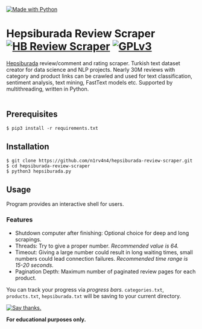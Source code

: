 [![Made with Python](http://ForTheBadge.com/images/badges/made-with-python.svg)](https://www.python.org/)

# Hepsiburada Review Scraper [![HB Review Scraper](https://img.shields.io/badge/version-1.0.0%20beta-red.svg)](https://github.com/n1rv4n4/hepsiburada-review-scraper/) [![GPLv3](https://img.shields.io/badge/License-GPLv3-blue.svg)](https://www.gnu.org/licenses/gpl-3.0.en.html)
[Hepsiburada](https://www.hepsiburada.com) review/comment and rating scraper. Turkish text dataset creator for data science and NLP projects. Nearly 30M reviews with category and product links can be crawled and used for text classification, sentiment analysis, text mining, FastText models etc. Supported by multithreading, written in Python. <br><br>

## Prerequisites
`$ pip3 install -r requirements.txt`

## Installation
```
$ git clone https://github.com/n1rv4n4/hepsiburada-review-scraper.git
$ cd hepsiburada-review-scraper
$ python3 hepsiburada.py
```

## Usage
Program provides an interactive shell for users.

### Features
- Shutdown computer after finishing: Optional choice for deep and long scrapings.
- Threads: Try to give a proper number. *Recommended value is 64.*
- Timeout: Giving a large number could result in long waiting times, small numbers could lead connection failures. *Recommended time range is 15-20 seconds.*
- Pagination Depth: Maximum number of paginated review pages for each product.

You can track your progress via *progress bars.* `categories.txt`, `products.txt`, `hepsiburada.txt` will be saving to your current directory.

[![Say thanks.](https://img.shields.io/badge/say-thanks-ff69b4.svg)](https://www.linkedin.com/in/orçunözdemir/)

**For educational purposes only.**
